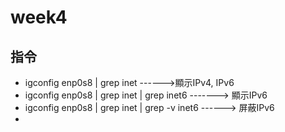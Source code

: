 # week4
## 指令
* igconfig enp0s8 | grep inet ------>顯示IPv4, IPv6
* igconfig enp0s8 | grep inet | grep inet6 -------> 顯示IPv6
* igconfig enp0s8 | grep inet | grep -v inet6 ------> 屏蔽IPv6
* 

